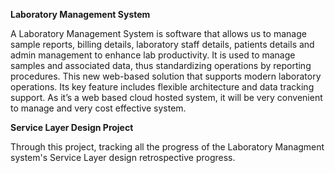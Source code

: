 **Laboratory Management System**

A Laboratory Management System is software that allows us to manage sample reports, billing details, laboratory staff details, patients details and admin management to enhance lab productivity. It is used to manage samples and associated data, thus standardizing operations by reporting procedures. This new web-based solution that supports modern laboratory operations. Its key feature includes flexible architecture and data tracking support. As it’s a web based cloud hosted system, it will be very convenient to manage and very cost effective system.

**Service Layer Design Project**

Through this project, tracking all the progress of the Laboratory Managment system's Service Layer design retrospective progress.
